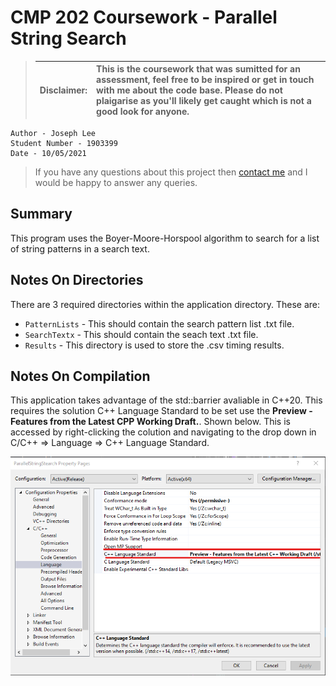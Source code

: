 CMP 202 Coursework - Parallel String Search
===========================================
> | Disclaimer: | This is the coursework that was sumitted for an assessment, feel free to be inspired or get in touch with me about the code base. Please do not plaigarise as you'll likely get caught which is not a good look for anyone. |
> |-------------|:--------------------|

```
Author - Joseph Lee
Student Number - 1903399
Date - 10/05/2021
```
> If you have any questions about this project then [contact me](mailto:1903399@uad.ac.uk?subject=[Github]%20-%20Parallel%20String%20Search%20Contact) and I would be happy to answer any queries. 

Summary
-------
This program uses the Boyer-Moore-Horspool algorithm to search for a list of string patterns in a search text. 

Notes On Directories
--------------------
There are 3 required directories within the application directory. These are:
* `PatternLists` - This should contain the search pattern list .txt file.
* `SearchTextx` - This should contain the seach text .txt file.
* `Results` - This directory is used to store the .csv timing results.

Notes On Compilation
--------------------
This application takes advantage of the std::barrier avaliable in C++20. This requires the solution C++ Language Standard to be set use the **Preview - Features from the Latest CPP Working Draft.**. Shown below. This is accessed by right-clicking the colution and navigating to the drop down in C/C++ => Language => C++ Language Standard.

![Required C++ Standard](ReadmeImgs/RequiredCppLanguage.png)

